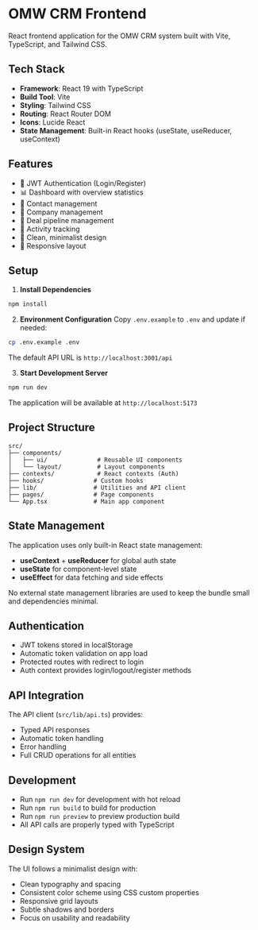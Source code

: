 # OMW CRM Frontend

React frontend application for the OMW CRM system built with Vite, TypeScript, and Tailwind CSS.

## Tech Stack

- **Framework**: React 19 with TypeScript
- **Build Tool**: Vite
- **Styling**: Tailwind CSS
- **Routing**: React Router DOM
- **Icons**: Lucide React
- **State Management**: Built-in React hooks (useState, useReducer, useContext)

## Features

- 🔐 JWT Authentication (Login/Register)
- 📊 Dashboard with overview statistics
- 👥 Contact management
- 🏢 Company management
- 💼 Deal pipeline management
- 📅 Activity tracking
- 🎨 Clean, minimalist design
- 📱 Responsive layout

## Setup

1. **Install Dependencies**

```bash
npm install
```

2. **Environment Configuration**
   Copy `.env.example` to `.env` and update if needed:

```bash
cp .env.example .env
```

The default API URL is `http://localhost:3001/api`

3. **Start Development Server**

```bash
npm run dev
```

The application will be available at `http://localhost:5173`

## Project Structure

```
src/
├── components/
│   ├── ui/              # Reusable UI components
│   └── layout/          # Layout components
├── contexts/            # React contexts (Auth)
├── hooks/              # Custom hooks
├── lib/                # Utilities and API client
├── pages/              # Page components
└── App.tsx             # Main app component
```

## State Management

The application uses only built-in React state management:

- **useContext** + **useReducer** for global auth state
- **useState** for component-level state
- **useEffect** for data fetching and side effects

No external state management libraries are used to keep the bundle small and dependencies minimal.

## Authentication

- JWT tokens stored in localStorage
- Automatic token validation on app load
- Protected routes with redirect to login
- Auth context provides login/logout/register methods

## API Integration

The API client (`src/lib/api.ts`) provides:

- Typed API responses
- Automatic token handling
- Error handling
- Full CRUD operations for all entities

## Development

- Run `npm run dev` for development with hot reload
- Run `npm run build` to build for production
- Run `npm run preview` to preview production build
- All API calls are properly typed with TypeScript

## Design System

The UI follows a minimalist design with:

- Clean typography and spacing
- Consistent color scheme using CSS custom properties
- Responsive grid layouts
- Subtle shadows and borders
- Focus on usability and readability
